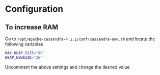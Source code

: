 # Configuration

## To increase RAM

Go to `/opt/apache-cassandra-4.1.1/conf/cassandra-env.sh` and locate the following variables

```bash
MAX_HEAP_SIZE="8G"
HEAP_NEWSIZE="2G"
```
Uncomment the above settings and change the desired value
